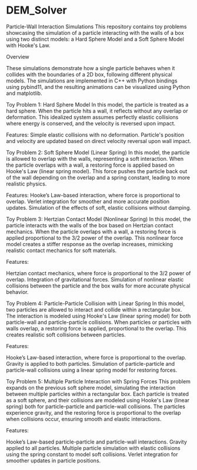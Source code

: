 # DEM_Solver
Particle-Wall Interaction Simulations
This repository contains toy problems showcasing the simulation of a particle interacting with the walls of a box using two distinct models: a Hard Sphere Model and a Soft Sphere Model with Hooke's Law.

Overview

These simulations demonstrate how a single particle behaves when it collides with the boundaries of a 2D box, following different physical models. The simulations are implemented in C++ with Python bindings using pybind11, and the resulting animations can be visualized using Python and matplotlib.

Toy Problem 1: Hard Sphere Model
In this model, the particle is treated as a hard sphere. When the particle hits a wall, it reflects without any overlap or deformation. This idealized system assumes perfectly elastic collisions where energy is conserved, and the velocity is reversed upon impact.

Features:
Simple elastic collisions with no deformation.
Particle's position and velocity are updated based on direct velocity reversal upon wall impact.

Toy Problem 2: Soft Sphere Model (Linear Spring)
In this model, the particle is allowed to overlap with the walls, representing a soft interaction. When the particle overlaps with a wall, a restoring force is applied based on Hooke's Law (linear spring model). This force pushes the particle back out of the wall depending on the overlap and a spring constant, leading to more realistic physics.

Features:
Hooke’s Law-based interaction, where force is proportional to overlap.
Verlet integration for smoother and more accurate position updates.
Simulation of the effects of soft, elastic collisions without damping.

Toy Problem 3: Hertzian Contact Model (Nonlinear Spring)
In this model, the particle interacts with the walls of the box based on Hertzian contact mechanics. When the particle overlaps with a wall, a restoring force is applied proportional to the 3/2 power of the overlap. This nonlinear force model creates a stiffer response as the overlap increases, mimicking realistic contact mechanics for soft materials.

Features:

Hertzian contact mechanics, where force is proportional to the 3/2 power of overlap.
Integration of gravitational forces.
Simulation of nonlinear elastic collisions between the particle and the box walls for more accurate physical behavior.

Toy Problem 4: Particle-Particle Collision with Linear Spring
In this model, two particles are allowed to interact and collide within a rectangular box. The interaction is modeled using Hooke's Law (linear spring model) for both particle-wall and particle-particle collisions. When particles or particles with walls overlap, a restoring force is applied, proportional to the overlap. This creates realistic soft collisions between particles.

Features:

Hooke’s Law-based interaction, where force is proportional to the overlap.
Gravity is applied to both particles.
Simulation of particle-particle and particle-wall collisions using a linear spring model for restoring forces.

Toy Problem 5: Multiple Particle Interaction with Spring Forces
This problem expands on the previous soft sphere model, simulating the interaction between multiple particles within a rectangular box. Each particle is treated as a soft sphere, and their collisions are modeled using Hooke's Law (linear spring) both for particle-particle and particle-wall collisions. The particles experience gravity, and the restoring force is proportional to the overlap when collisions occur, ensuring smooth and elastic interactions.

Features:

Hooke’s Law-based particle-particle and particle-wall interactions.
Gravity applied to all particles.
Multiple particle simulation with elastic collisions using the spring constant to model soft collisions.
Verlet integration for smoother updates in particle positions.

